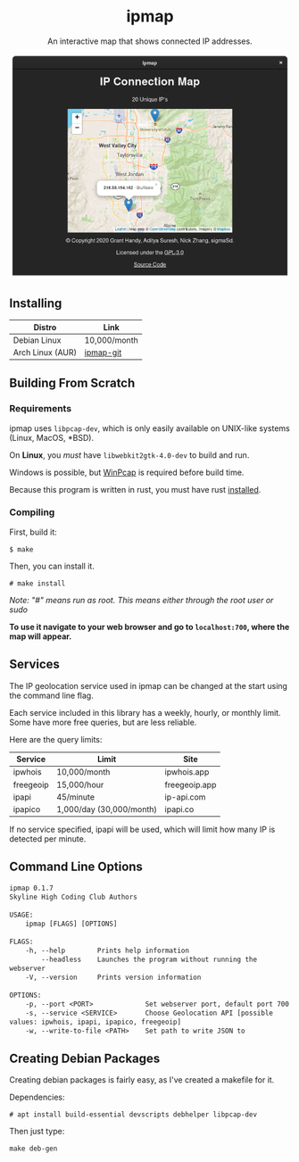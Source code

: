 <h1 align="center">ipmap</h1>

<p align="center">An interactive map that shows connected IP addresses.</p>
<p align="center"><img src="https://raw.githubusercontent.com/skylinecc/ipmap/main/data/screenshot.png"></p>

## Installing 

| Distro        | Link                      |
| ---------     | ------------------------- |
| Debian Linux | 10,000/month |
| Arch Linux (AUR) | [ipmap-git](https://aur.archlinux.org/packages/ipmap-git/) |


## Building From Scratch

### Requirements 
ipmap uses `libpcap-dev`, which is only easily available on UNIX-like systems (Linux, MacOS, *BSD).

On **Linux**, you *must* have `libwebkit2gtk-4.0-dev` to build and run.

Windows is possible, but [WinPcap](https://github.com/ebfull/pcap#windows) is required before build time.

Because this program is written in rust, you must have rust [installed](https://www.rust-lang.org/tools/install).

### Compiling
First, build it:
```
$ make
```

Then, you can install it.
```
# make install
```
*Note: "#" means run as root. This means either through the root user or sudo*

**To use it navigate to your web browser and go to `localhost:700`, where the map will appear.**

## Services
The IP geolocation service used in ipmap can be changed at the start using the command line flag.

Each service included in this library has a weekly, hourly, or monthly limit.
Some have more free queries, but are less reliable.

Here are the query limits:

| Service       | Limit                     | Site          |
| ---------     | ------------------------- | ------------- |
| ipwhois       | 10,000/month              | ipwhois.app   |
| freegeoip     | 15,000/hour               | freegeoip.app |
| ipapi         | 45/minute                 | ip-api.com    |
| ipapico       | 1,000/day (30,000/month)  | ipapi.co      |

If no service specified, ipapi will be used, which will limit how many IP is detected per minute.

## Command Line Options
```
ipmap 0.1.7
Skyline High Coding Club Authors

USAGE:
    ipmap [FLAGS] [OPTIONS]

FLAGS:
    -h, --help        Prints help information
        --headless    Launches the program without running the webserver
    -V, --version     Prints version information

OPTIONS:
    -p, --port <PORT>             Set webserver port, default port 700
    -s, --service <SERVICE>       Choose Geolocation API [possible values: ipwhois, ipapi, ipapico, freegeoip]
    -w, --write-to-file <PATH>    Set path to write JSON to
```

## Creating Debian Packages
Creating debian packages is fairly easy, as I've created a makefile for it.

Dependencies:
```
# apt install build-essential devscripts debhelper libpcap-dev
```

Then just type:
```
make deb-gen
```
